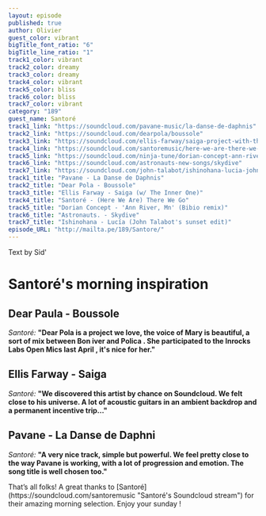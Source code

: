 ```yaml
---
layout: episode
published: true
author: Olivier
guest_color: vibrant
bigTitle_font_ratio: "6"
bigTitle_line_ratio: "1"
track1_color: vibrant
track2_color: dreamy
track3_color: dreamy
track4_color: vibrant
track5_color: bliss
track6_color: bliss
track7_color: vibrant
category: "189"
guest_name: Santoré
track1_link: "https://soundcloud.com/pavane-music/la-danse-de-daphnis"
track2_link: "https://soundcloud.com/dearpola/boussole"
track3_link: "https://soundcloud.com/ellis-farway/saiga-project-with-the-inner-one"
track4_link: "https://soundcloud.com/santoremusic/here-we-are-there-we-go"
track5_link: "https://soundcloud.com/ninja-tune/dorian-concept-ann-river-bibio-remix"
track6_link: "https://soundcloud.com/astronauts-new-songs/skydive"
track7_link: "https://soundcloud.com/john-talabot/ishinohana-lucia-john-talabots-sunset-edit"
track1_title: "Pavane - La Danse de Daphnis"
track2_title: "Dear Pola - Boussole"
track3_title: "Ellis Farway - Saiga (w/ The Inner One)"
track4_title: "Santoré - (Here We Are) There We Go"
track5_title: "Dorian Concept - 'Ann River, Mn' (Bibio remix)"
track6_title: "Astronauts. - Skydive"
track7_title: "Ishinohana - Lucía (John Talabot's sunset edit)"
episode_URL: "http://mailta.pe/189/Santore/"
---
```



<p id="introduction">Text by Sid'</p>


# Santoré's morning inspiration

## Dear Paula - Boussole
_Santoré:_ **"**Dear Pola is a project we love, the voice of Mary is beautiful, a sort of mix between Bon iver and Polica . She participated to the Inrocks Labs Open Mics last April , it's nice for her.**"**

## Ellis Farway - Saiga
_Santoré:_ **"**We discovered this artist by chance on Soundcloud. We felt close to his universe. A lot of acoustic guitars in an ambient backdrop and a permanent incentive trip...**"**

## Pavane - La Danse de Daphni
_Santoré:_ **"**A very nice track, simple but powerful. We feel pretty close to the way Pavane is working, with a lot of progression and emotion. The song title is well chosen too.**"**

 
<p id="outroduction">
That’s all folks! A great thanks to [Santoré](https://soundcloud.com/santoremusic "Santoré's Soundcloud stream") for their amazing morning selection. Enjoy your sunday !</p>
